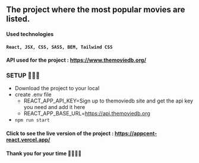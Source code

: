 ## The project where the most popular movies are listed.

#### Used technologies

#### `React, JSX, CSS, SASS, BEM, Tailwind CSS`

#### API used for the project : https://www.themoviedb.org/

### SETUP 🚀🚀🚀

- Download the project to your local
- create .env file
  - REACT_APP_API_KEY=Sign up to themoviedb site and get the api key you need and add it here
  - REACT_APP_BASE_URL=https://api.themoviedb.org
- `npm run start`

#### Click to see the live version of the project : https://appcent-react.vercel.app/

#### Thank you for your time 🥳🥳🥳🥳
